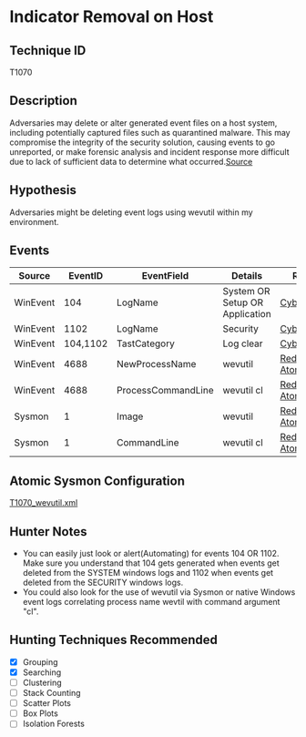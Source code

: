 # Indicator Removal on Host
## Technique ID
T1070


## Description
Adversaries may delete or alter generated event files on a host system, including potentially captured files such as quarantined malware. This may compromise the integrity of the security solution, causing events to go unreported, or make forensic analysis and incident response more difficult due to lack of sufficient data to determine what occurred.[Source](https://attack.mitre.org/wiki/Technique/T1070)


## Hypothesis
Adversaries might be deleting event logs using wevutil within my environment.


## Events

| Source | EventID | EventField | Details | Reference | 
|--------|---------|-------|---------|-----------| 
| WinEvent | 104 | LogName | System OR Setup OR Application | [Cyb3rWard0g](https://twitter.com/Cyb3rWard0g) |
| WinEvent | 1102 | LogName | Security | [Cyb3rWard0g](https://twitter.com/Cyb3rWard0g) |
| WinEvent | 104,1102 | TastCategory | Log clear | [Cyb3rWard0g](https://twitter.com/Cyb3rWard0g) |
| WinEvent | 4688 | NewProcessName | wevutil | [RedCanary-AtomicRedTeam](https://github.com/redcanaryco/atomic-red-team/blob/master/Windows/Defense%20Evasion/Indicator_Removal_on_Host.md) |
| WinEvent | 4688 | ProcessCommandLine | wevutil cl | [RedCanary-AtomicRedTeam](https://github.com/redcanaryco/atomic-red-team/blob/master/Windows/Defense%20Evasion/Indicator_Removal_on_Host.md) |
| Sysmon | 1 | Image | wevutil | [RedCanary-AtomicRedTeam](https://github.com/redcanaryco/atomic-red-team/blob/master/Windows/Defense%20Evasion/Indicator_Removal_on_Host.md) |
| Sysmon | 1 | CommandLine | wevutil cl | [RedCanary-AtomicRedTeam](https://github.com/redcanaryco/atomic-red-team/blob/master/Windows/Defense%20Evasion/Indicator_Removal_on_Host.md) |


## Atomic Sysmon Configuration
[T1070_wevutil.xml](https://github.com/Cyb3rWard0g/ThreatHunter-Playbook/blob/master/attack_matrix/windows/sysmon_configs/T1070_wevutil.xml)


## Hunter Notes
* You can easily just look or alert(Automating) for events 104 OR 1102. Make sure you understand that 104 gets generated when events get deleted from the SYSTEM windows logs and 1102 when events get deleted from the SECURITY windows logs.
* You could also look for the use of wevutil via Sysmon or native Windows event logs correlating process name wevtil with command argument "cl".


## Hunting Techniques Recommended

- [x] Grouping
- [x] Searching
- [ ] Clustering
- [ ] Stack Counting
- [ ] Scatter Plots
- [ ] Box Plots
- [ ] Isolation Forests

